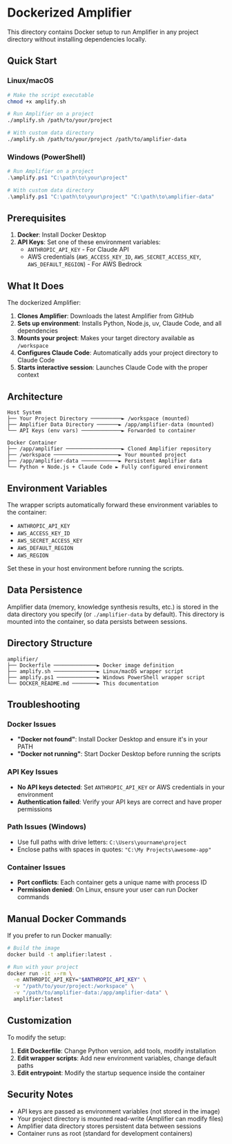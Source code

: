 # Dockerized Amplifier

This directory contains Docker setup to run Amplifier in any project directory without installing dependencies locally.

## Quick Start

### Linux/macOS
```bash
# Make the script executable
chmod +x amplify.sh

# Run Amplifier on a project
./amplify.sh /path/to/your/project

# With custom data directory
./amplify.sh /path/to/your/project /path/to/amplifier-data
```

### Windows (PowerShell)
```powershell
# Run Amplifier on a project
.\amplify.ps1 "C:\path\to\your\project"

# With custom data directory
.\amplify.ps1 "C:\path\to\your\project" "C:\path\to\amplifier-data"
```

## Prerequisites

1. **Docker**: Install Docker Desktop
2. **API Keys**: Set one of these environment variables:
   - `ANTHROPIC_API_KEY` - For Claude API
   - AWS credentials (`AWS_ACCESS_KEY_ID`, `AWS_SECRET_ACCESS_KEY`, `AWS_DEFAULT_REGION`) - For AWS Bedrock

## What It Does

The dockerized Amplifier:

1. **Clones Amplifier**: Downloads the latest Amplifier from GitHub
2. **Sets up environment**: Installs Python, Node.js, uv, Claude Code, and all dependencies
3. **Mounts your project**: Makes your target directory available as `/workspace`
4. **Configures Claude Code**: Automatically adds your project directory to Claude Code
5. **Starts interactive session**: Launches Claude Code with the proper context

## Architecture

```
Host System
├── Your Project Directory ──────────► /workspace (mounted)
├── Amplifier Data Directory ───────► /app/amplifier-data (mounted)
└── API Keys (env vars) ─────────────► Forwarded to container

Docker Container
├── /app/amplifier ──────────────────► Cloned Amplifier repository
├── /workspace ─────────────────────► Your mounted project
├── /app/amplifier-data ────────────► Persistent Amplifier data
└── Python + Node.js + Claude Code ► Fully configured environment
```

## Environment Variables

The wrapper scripts automatically forward these environment variables to the container:

- `ANTHROPIC_API_KEY`
- `AWS_ACCESS_KEY_ID`
- `AWS_SECRET_ACCESS_KEY`
- `AWS_DEFAULT_REGION`
- `AWS_REGION`

Set these in your host environment before running the scripts.

## Data Persistence

Amplifier data (memory, knowledge synthesis results, etc.) is stored in the data directory you specify (or `./amplifier-data` by default). This directory is mounted into the container, so data persists between sessions.

## Directory Structure

```
amplifier/
├── Dockerfile ──────────────► Docker image definition
├── amplify.sh ──────────────► Linux/macOS wrapper script
├── amplify.ps1 ─────────────► Windows PowerShell wrapper script
└── DOCKER_README.md ────────► This documentation
```

## Troubleshooting

### Docker Issues
- **"Docker not found"**: Install Docker Desktop and ensure it's in your PATH
- **"Docker not running"**: Start Docker Desktop before running the scripts

### API Key Issues
- **No API keys detected**: Set `ANTHROPIC_API_KEY` or AWS credentials in your environment
- **Authentication failed**: Verify your API keys are correct and have proper permissions

### Path Issues (Windows)
- Use full paths with drive letters: `C:\Users\yourname\project`
- Enclose paths with spaces in quotes: `"C:\My Projects\awesome-app"`

### Container Issues
- **Port conflicts**: Each container gets a unique name with process ID
- **Permission denied**: On Linux, ensure your user can run Docker commands

## Manual Docker Commands

If you prefer to run Docker manually:

```bash
# Build the image
docker build -t amplifier:latest .

# Run with your project
docker run -it --rm \
  -e ANTHROPIC_API_KEY="$ANTHROPIC_API_KEY" \
  -v "/path/to/your/project:/workspace" \
  -v "/path/to/amplifier-data:/app/amplifier-data" \
  amplifier:latest
```

## Customization

To modify the setup:

1. **Edit Dockerfile**: Change Python version, add tools, modify installation
2. **Edit wrapper scripts**: Add new environment variables, change default paths
3. **Edit entrypoint**: Modify the startup sequence inside the container

## Security Notes

- API keys are passed as environment variables (not stored in the image)
- Your project directory is mounted read-write (Amplifier can modify files)
- Amplifier data directory stores persistent data between sessions
- Container runs as root (standard for development containers)